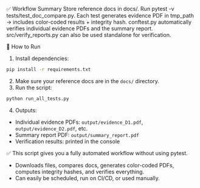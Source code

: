 ✅ Workflow Summary
Store reference docs in docs/.
Run pytest -v tests/test_doc_compare.py.
Each test generates evidence PDF in tmp_path → includes color-coded results + integrity hash.
conftest.py automatically verifies individual evidence PDFs and the summary report.
src/verify_reports.py can also be used standalone for verification.




🔹 How to Run
1. Install dependencies:
```bash
pip install -r requirements.txt
```
2. Make sure your reference docs are in the `docs/` directory.
3. Run the script:
```bash
python run_all_tests.py
```
4. Outputs:
- Individual evidence PDFs: `output/evidence_D1.pdf`, `output/evidence_D2.pdf`, etc.
- Summary report PDF: `output/summary_report.pdf`
- Verification results: printed in the console


✅ This script gives you a fully automated workflow without using pytest.
- Downloads files, compares docs, generates color-coded PDFs, computes integrity hashes, and verifies everything.
- Can easily be scheduled, run on CI/CD, or used manually.